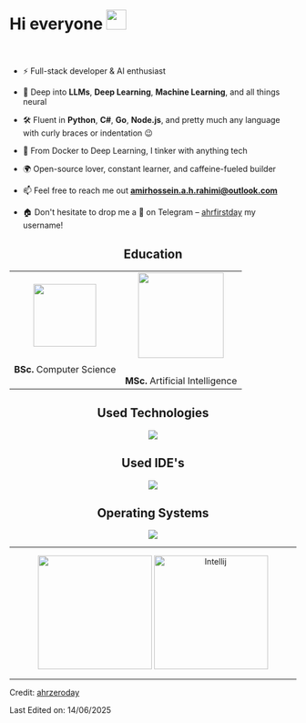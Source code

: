 <header align="left">
    <h1 align="left">Hi everyone <img src="https://media.giphy.com/media/hvRJCLFzcasrR4ia7z/giphy.gif" width="35"></h1>
</header>
<!--Intro start-->

- ⚡ Full-stack developer & AI enthusiast

- 🧠 Deep into **LLMs**, **Deep Learning**, **Machine Learning**, and all things neural

- 🛠️ Fluent in **Python**, **C#**, **Go**, **Node.js**, and pretty much any language with curly braces or indentation 😉

- 🐳 From Docker to Deep Learning, I tinker with anything tech

- 🌍 Open-source lover, constant learner, and caffeine-fueled builder

- 📫 Feel free to reach me out **amirhossein.a.h.rahimi@outlook.com**

- 🏠 Don't hesitate to drop me a **👋** on Telegram –  [ahrfirstday](https://t.me/ahrfirstday) my username!
<!--Intro end-->
<h2 align="center">Education</h2>

<div align="center">
  <table style="margin-left: auto; margin-right: auto;">
    <tr>
      <td align="center">
        <img src="https://thumbs4.imagebam.com/6f/3d/88/ME12UV9K_t.png" width="110"/><br>
        <br><img src="https://cdn.jsdelivr.net/gh/hampusborgos/country-flags@main/svg/ir.svg" height="10"/><br>
        <strong>BSc.</strong> Computer Science<br>
      </td>
      <td align="center">
       <img src="https://thumbs4.imagebam.com/d0/ee/bb/ME12UV7B_t.png" width="150"/><br>
        <br><img src="https://cdn.jsdelivr.net/gh/hampusborgos/country-flags@main/svg/gb.svg" height="10"/><br>
        <strong>MSc.</strong> Artificial Intelligence<br>
      </td>
    </tr>
  </table>
</div>
<div align="center">
    <h2 align="center">Used Technologies</h2>
    <div align="center">
        <img src="https://skillicons.dev/icons?i=py,cs,go,cpp,nodejs,java,pytorch,tensorflow,sklearn,opencv,unreal,mongo,cloudflare,dotnet,docker,fastapi,gcp,sqlite">
    </div>
    <h2 align="center">Used IDE's</h2>
    <div align="center">
        <img src="https://skillicons.dev/icons?i=visualstudio,vscode">
    </div>
    <h2 align="center">Operating Systems</h2>
    <div align="center">
        <img src="https://skillicons.dev/icons?i=windows,ubuntu,debian">
    </div>
</div>
<hr>
<footer align="center">
    <p align="center">
        <img src="https://github-readme-stats.vercel.app/api?username=ahrzeroday&include_all_commits=true&show_icons=true&theme=radical" height="200">
        <img src="https://github-readme-stats.vercel.app/api/top-langs/?username=ahrzeroday&layout=compact&hide=css&theme=radical" alt="Intellij" height="200">
    </p>
</footer>

------

Credit: [ahrzeroday](https://github.com/ahrzeroday)

Last Edited on: 14/06/2025
